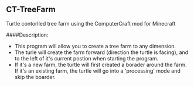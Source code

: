 ## CT-TreeFarm
Turtle contorlled tree farm using the ComputerCraft mod for Minecraft

####Description:
- This program will allow you to create a tree farm to any dimension. 
- The turle will create the farm forward (direction the turtle is facing), and to the left of it's current postion when starting the program.
- If it's a new farm, the turtle will first created a borader around the farm. If it's an existing farm, the turtle will go into a 'processing' mode and skip the boarder.
